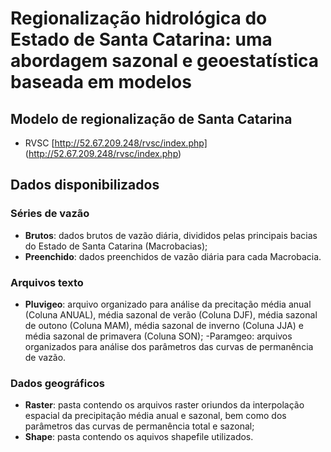 # Regionalização hidrológica do Estado de Santa Catarina: uma abordagem sazonal e geoestatística baseada em modelos 

## Modelo de regionalização de Santa Catarina
 
  * RVSC [http://52.67.209.248/rvsc/index.php] (http://52.67.209.248/rvsc/index.php)

## Dados disponibilizados

### Séries de vazão
  - **Brutos**: dados brutos de vazão diária, divididos pelas principais bacias do Estado de Santa Catarina (Macrobacias);
  - **Preenchido**: dados preenchidos de vazão diária para cada Macrobacia.
  
### Arquivos texto
  - **Pluvigeo**: arquivo organizado para análise da precitação média anual (Coluna ANUAL), média sazonal de verão (Coluna DJF), média sazonal de outono (Coluna MAM), média sazonal de inverno (Coluna JJA) e média sazonal de primavera (Coluna SON);
  -Paramgeo: arquivos organizados para análise dos parâmetros das curvas de permanência de vazão.

### Dados geográficos
  - **Raster**: pasta contendo os arquivos raster oriundos da interpolação espacial da precipitação média anual e sazonal, bem como dos parâmetros das curvas de permanência total e sazonal;
  - **Shape**: pasta contendo os aquivos shapefile utilizados. 
